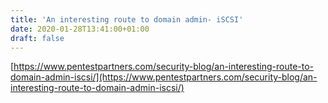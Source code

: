 ```yaml
---
title: 'An interesting route to domain admin- iSCSI'
date: 2020-01-28T13:41:00+01:00
draft: false
---
```


[https://www.pentestpartners.com/security-blog/an-interesting-route-to-domain-admin-iscsi/](https://www.pentestpartners.com/security-blog/an-interesting-route-to-domain-admin-iscsi/)